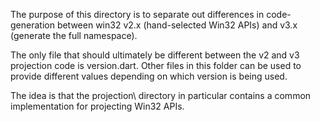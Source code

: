 The purpose of this directory is to separate out differences in code-generation
between win32 v2.x (hand-selected Win32 APIs) and v3.x (generate the full
namespace).

The only file that should ultimately be different between the v2 and v3
projection code is version.dart. Other files in this folder can be used to
provide different values depending on which version is being used.

The idea is that the projection\ directory in particular contains a common
implementation for projecting Win32 APIs.
